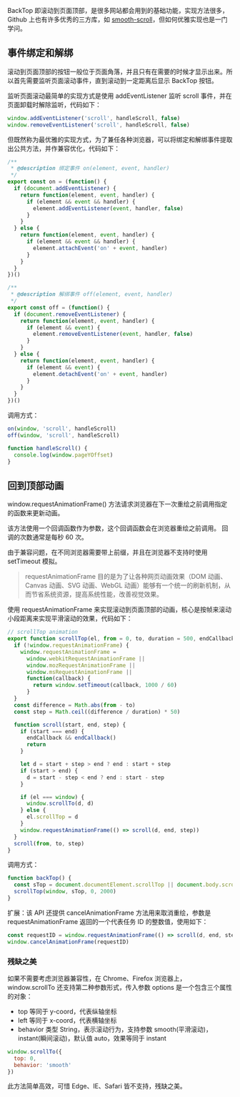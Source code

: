 [pixiv: 58332075]: # 'https://i.loli.net/2018/12/09/5c0cc2575b058.jpg'

BackTop 即滚动到页面顶部，是很多网站都会用到的基础功能，实现方法很多，Github 上也有许多优秀的三方库，如 [smooth-scroll](https://github.com/cferdinandi/smooth-scroll)，但如何优雅实现也是一门学问。

## 事件绑定和解绑

滚动到页面顶部的按钮一般位于页面角落，并且只有在需要的时候才显示出来。所以首先需要监听页面滚动事件，直到滚动到一定距离后显示 BackTop 按钮。

监听页面滚动最简单的实现方式是使用 addEventListener 监听 scroll 事件，并在页面卸载时解除监听，代码如下：

```javascript
window.addEventListener('scroll', handleScroll, false)
window.removeEventListener('scroll', handleScroll, false)
```

但既然称为最优雅的实现方式，为了兼任各种浏览器，可以将绑定和解绑事件提取出公共方法，并作兼容优化，代码如下：

```javascript
/**
 * @description 绑定事件 on(element, event, handler)
 */
export const on = (function() {
  if (document.addEventListener) {
    return function(element, event, handler) {
      if (element && event && handler) {
        element.addEventListener(event, handler, false)
      }
    }
  } else {
    return function(element, event, handler) {
      if (element && event && handler) {
        element.attachEvent('on' + event, handler)
      }
    }
  }
})()

/**
 * @description 解绑事件 off(element, event, handler)
 */
export const off = (function() {
  if (document.removeEventListener) {
    return function(element, event, handler) {
      if (element && event) {
        element.removeEventListener(event, handler, false)
      }
    }
  } else {
    return function(element, event, handler) {
      if (element && event) {
        element.detachEvent('on' + event, handler)
      }
    }
  }
})()
```

调用方式：

```javascript
on(window, 'scroll', handleScroll)
off(window, 'scroll', handleScroll)

function handleScroll() {
  console.log(window.pageYOffset)
}
```

## 回到顶部动画

window.requestAnimationFrame() 方法请求浏览器在下一次重绘之前调用指定的函数来更新动画。

该方法使用一个回调函数作为参数，这个回调函数会在浏览器重绘之前调用。
回调的次数通常是每秒 60 次。

由于兼容问题，在不同浏览器需要带上前缀，并且在浏览器不支持时使用 setTimeout 模拟。

> requestAnimationFrame 目的是为了让各种网页动画效果（DOM 动画、Canvas 动画、SVG 动画、WebGL 动画）能够有一个统一的刷新机制，从而节省系统资源，提高系统性能，改善视觉效果。

使用 requestAnimationFrame 来实现滚动到页面顶部的动画，核心是按帧来滚动小段距离来实现平滑滚动的效果，代码如下：

```javascript
// scrollTop animation
export function scrollTop(el, from = 0, to, duration = 500, endCallback) {
  if (!window.requestAnimationFrame) {
    window.requestAnimationFrame =
      window.webkitRequestAnimationFrame ||
      window.mozRequestAnimationFrame ||
      window.msRequestAnimationFrame ||
      function(callback) {
        return window.setTimeout(callback, 1000 / 60)
      }
  }
  const difference = Math.abs(from - to)
  const step = Math.ceil((difference / duration) * 50)

  function scroll(start, end, step) {
    if (start === end) {
      endCallback && endCallback()
      return
    }

    let d = start + step > end ? end : start + step
    if (start > end) {
      d = start - step < end ? end : start - step
    }

    if (el === window) {
      window.scrollTo(d, d)
    } else {
      el.scrollTop = d
    }
    window.requestAnimationFrame(() => scroll(d, end, step))
  }
  scroll(from, to, step)
}
```

调用方式：

```javascript
function backTop() {
  const sTop = document.documentElement.scrollTop || document.body.scrollTop
  scrollTop(window, sTop, 0, 2000)
}
```

扩展：该 API 还提供 cancelAnimationFrame 方法用来取消重绘，参数是 requestAnimationFrame 返回的一个代表任务 ID 的整数值，使用如下：

```javascript
const requestID = window.requestAnimationFrame(() => scroll(d, end, step))
window.cancelAnimationFrame(requestID)
```

### 残缺之美

如果不需要考虑浏览器兼容性，在 Chrome、Firefox 浏览器上，window.scrollTo 还支持第二种参数形式，传入参数 options 是一个包含三个属性的对象：

- top 等同于 y-coord，代表纵轴坐标
- left 等同于 x-coord，代表横轴坐标
- behavior 类型 String，表示滚动行为，支持参数 smooth(平滑滚动)，instant(瞬间滚动)，默认值 auto，效果等同于 instant

```javascript
window.scrollTo({
  top: 0,
  behavior: 'smooth'
})
```

此方法简单高效，可惜 Edge、IE、Safari 皆不支持，残缺之美。
